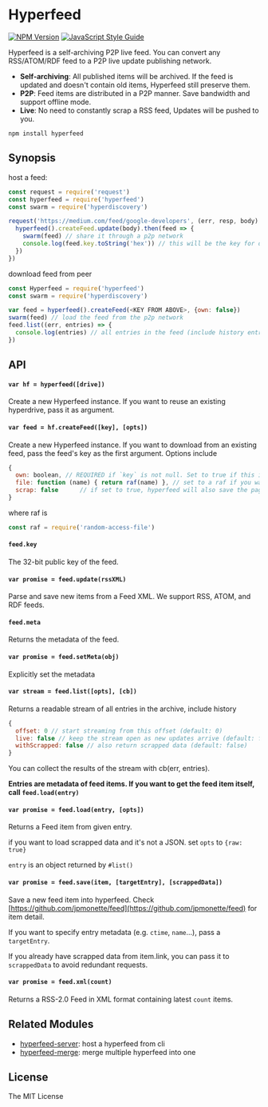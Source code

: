 # Hyperfeed

[![NPM Version](https://img.shields.io/npm/v/hyperfeed.svg)](https://www.npmjs.com/package/hyperfeed) [![JavaScript Style Guide](https://img.shields.io/badge/code%20style-standard-brightgreen.svg)](http://standardjs.com/)

Hyperfeed is a self-archiving P2P live feed. You can convert any RSS/ATOM/RDF feed to a P2P live update publishing network.

* **Self-archiving**: All published items will be archived. If the feed is updated and doesn't contain old items, Hyperfeed still preserve them.
* **P2P**: Feed items are distributed in a P2P manner. Save bandwidth and support offline mode.
* **Live**: No need to constantly scrap a RSS feed, Updates will be pushed to you.

```
npm install hyperfeed
```

## Synopsis

host a feed:

```js
const request = require('request')
const hyperfeed = require('hyperfeed')
const swarm = require('hyperdiscovery')

request('https://medium.com/feed/google-developers', (err, resp, body) => {
  hyperfeed().createFeed.update(body).then(feed => {
    swarm(feed) // share it through a p2p network
    console.log(feed.key.toString('hex')) // this will be the key for discovering
  })
})
```

download feed from peer

```js
const Hyperfeed = require('hyperfeed')
const swarm = require('hyperdiscovery')

var feed = hyperfeed().createFeed(<KEY FROM ABOVE>, {own: false})
swarm(feed) // load the feed from the p2p network
feed.list((err, entries) => {
  console.log(entries) // all entries in the feed (include history entries)
})
```

## API

#### `var hf = hyperfeed([drive])`

Create a new Hyperfeed instance. If you want to reuse an existing hyperdrive, pass it as argument.

#### `var feed = hf.createFeed([key], [opts])`

Create a new Hyperfeed instance. If you want to download from an existing feed, pass the feed's key as the first argument. Options include

```js
{
  own: boolean, // REQUIRED if `key` is not null. Set to true if this is a hyperfeed you created (in the same storage) before.
  file: function (name) { return raf(name) }, // set to a raf if you want to save items to filesystem
  scrap: false      // if set to true, hyperfeed will also save the page each feed item pointed to.
}
```

where raf is

```js
const raf = require('random-access-file')
```

#### `feed.key`

The 32-bit public key of the feed.

#### `var promise = feed.update(rssXML)`

Parse and save new items from a Feed XML. We support RSS, ATOM, and RDF feeds.

#### `feed.meta`

Returns the metadata of the feed.

#### `var promise = feed.setMeta(obj)`

Explicitly set the metadata

#### `var stream = feed.list([opts], [cb])`

Returns a readable stream of all entries in the archive, include history

```js
{
  offset: 0 // start streaming from this offset (default: 0)
  live: false // keep the stream open as new updates arrive (default: false)
  withScrapped: false // also return scrapped data (default: false)
}
```

You can collect the results of the stream with cb(err, entries).

**Entries are metadata of feed items. If you want to get the feed item itself, call `feed.load(entry)`**

#### `var promise = feed.load(entry, [opts])`

Returns a Feed item from given entry.

if you want to load scrapped data and it's not a JSON. set `opts` to `{raw: true}`

`entry` is an object returned by `#list()`

#### `var promise = feed.save(item, [targetEntry], [scrappedData])`

Save a new feed item into hyperfeed. Check [https://github.com/jpmonette/feed](https://github.com/jpmonette/feed) for item detail.

If you want to specify entry metadata (e.g. `ctime`, `name`...), pass a `targetEntry`.

If you already have scrapped data from item.link, you can pass it to `scrappedData` to avoid redundant requests.

#### `var promise = feed.xml(count)`

Returns a RSS-2.0 Feed in XML format containing latest `count` items.

## Related Modules

* [hyperfeed-server](https://github.com/poga/hyperfeed-server): host a hyperfeed from cli
* [hyperfeed-merge](https://github.com/poga/hyperfeed-merge): merge multiple hyperfeed into one

## License

The MIT License
